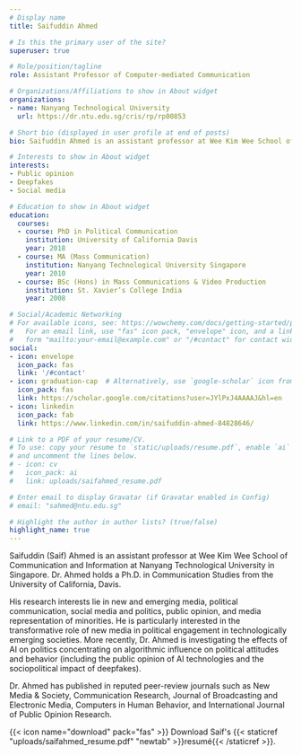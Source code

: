 ```yaml
---
# Display name
title: Saifuddin Ahmed

# Is this the primary user of the site?
superuser: true

# Role/position/tagline
role: Assistant Professor of Computer-mediated Communication

# Organizations/Affiliations to show in About widget
organizations:
- name: Nanyang Technological University
  url: https://dr.ntu.edu.sg/cris/rp/rp00853

# Short bio (displayed in user profile at end of posts)
bio: Saifuddin Ahmed is an assistant professor at Wee Kim Wee School of Communication and Information at Nanyang Technological University in Singapore. 

# Interests to show in About widget
interests:
- Public opinion
- Deepfakes
- Social media

# Education to show in About widget
education:
  courses:
  - course: PhD in Political Communication
    institution: University of California Davis
    year: 2018
  - course: MA (Mass Communication)
    institution: Nanyang Technological University Singapore
    year: 2010
  - course: BSc (Hons) in Mass Communications & Video Production 
    institution: St. Xavier’s College India
    year: 2008

# Social/Academic Networking
# For available icons, see: https://wowchemy.com/docs/getting-started/page-builder/#icons
#   For an email link, use "fas" icon pack, "envelope" icon, and a link in the
#   form "mailto:your-email@example.com" or "/#contact" for contact widget.
social:
- icon: envelope
  icon_pack: fas
  link: '/#contact'
- icon: graduation-cap  # Alternatively, use `google-scholar` icon from `ai` icon pack
  icon_pack: fas
  link: https://scholar.google.com/citations?user=JYlPxJ4AAAAJ&hl=en
- icon: linkedin
  icon_pack: fab
  link: https://www.linkedin.com/in/saifuddin-ahmed-84828646/

# Link to a PDF of your resume/CV.
# To use: copy your resume to `static/uploads/resume.pdf`, enable `ai` icons in `params.toml`, 
# and uncomment the lines below.
# - icon: cv
#   icon_pack: ai
#   link: uploads/saifahmed_resume.pdf

# Enter email to display Gravatar (if Gravatar enabled in Config)
# email: "sahmed@ntu.edu.sg"

# Highlight the author in author lists? (true/false)
highlight_name: true
---
```


Saifuddin (Saif) Ahmed is an assistant professor at Wee Kim Wee School of Communication and Information at Nanyang Technological University in Singapore. Dr. Ahmed holds a Ph.D. in Communication Studies from the University of California, Davis.

His research interests lie in new and emerging media, political communication, social media and politics, public opinion, and media representation of minorities. He is particularly interested in the transformative role of new media in political engagement in technologically emerging societies. More recently, Dr. Ahmed is investigating the effects of AI on politics concentrating on algorithmic influence on political attitudes and behavior (including the public opinion of AI technologies and the sociopolitical impact of deepfakes).

Dr. Ahmed has published in reputed peer-review journals such as New Media & Society, Communication Research, Journal of Broadcasting and Electronic Media, Computers in Human Behavior, and International Journal of Public Opinion Research.

{{< icon name="download" pack="fas" >}} Download Saif's {{< staticref "uploads/saifahmed_resume.pdf" "newtab" >}}resumé{{< /staticref >}}.
